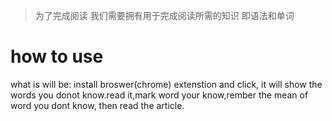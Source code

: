 > 为了完成阅读 我们需要拥有用于完成阅读所需的知识 即语法和单词
# how to use 
what is will be: install broswer(chrome) extenstion and click, it will show the words you donot know.read it,mark word your know,rember the mean of word you dont know, then read the article.
